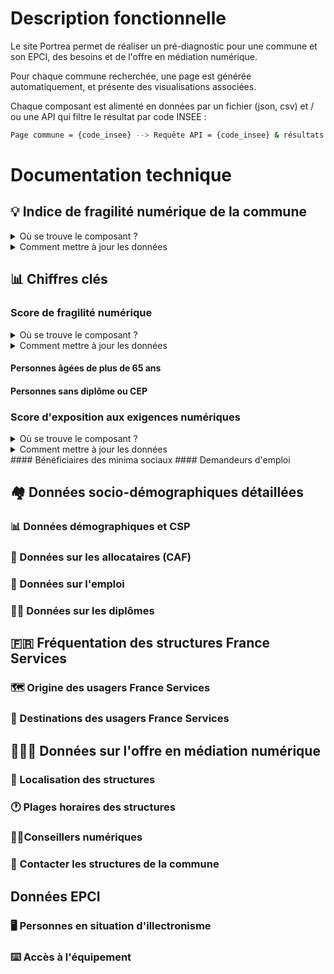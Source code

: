 # Description fonctionnelle 

Le site Portrea permet de réaliser un pré-diagnostic pour une commune et son EPCI, des besoins et de l'offre en médiation numérique.

Pour chaque commune recherchée, une page est générée automatiquement, et présente des visualisations associées.

Chaque composant est alimenté en données par un fichier (json, csv) et / ou une API qui filtre le résultat par code INSEE :

```bash
Page commune = {code_insee} --> Requête API = {code_insee} & résultats --> Visualisation
```

# Documentation technique 

## 💡 Indice de fragilité numérique de la commune

<details>
  <summary>Où se trouve le composant ?</summary>
  
  [Lien vers le code](/components/viz/Scores/Ifn.js)
  
</details>

<details>
  <summary>Comment mettre à jour les données</summary>
  
  ### Origine des données
  Il s'agit uniquement d'un lien vers une URL standardisée du site https://www.fragilite-numerique.fr, comprenant les variables à exposer sur la page pour un code commune donné.

  ### Le fichier à mettre à jour
  Les données sont mise à jour par la Mednum.

</details>

## 📊 Chiffres clés

### Score de fragilité numérique
<details>
  <summary>Où se trouve le composant ?</summary>
  
  [Lien vers le code](/components/viz/Scores/FragiliteScore.js)
  
</details>

<details>
  <summary>Comment mettre à jour les données</summary>
  
  ### Origine des données
  
  Diplômes : https://www.insee.fr/fr/statistiques/6543298
  Population : https://www.insee.fr/fr/statistiques/6543200

  ### Le(s) fichier(s) à mettre à jour

  [inseediplome.json](/data/iris/inseediplome.json)
  [inseepop.json](/data/iris/inseepop.json)

  ### API correspondante(s) dans le code
  
  [API comcode2pop](/pages/api/iris/comcode2pop.js)
  [API comcode2diplome](/pages/api/iris/comcode2diplome.js)

---

</details>


#### Personnes âgées de plus de 65 ans
#### Personnes sans diplôme ou CEP

### Score d'exposition aux exigences numériques

<details>
  <summary>Où se trouve le composant ?</summary>
  
  [Lien vers le code](/components/viz/Scores/ExpositionScore.js)
  
</details>

<details>
  <summary>Comment mettre à jour les données</summary>
  
  ### Origine des données
  
  Allocataires : https://www.insee.fr/fr/statistiques/6543298](https://www.insee.fr/fr/statistiques/6679585
  Emploi : https://www.insee.fr/fr/statistiques/6473526
  
  ### Le(s) fichier(s) à mettre à jour

  [inseecaf.json](/data/iris/inseecaf.json)
  [inseeemploi.json](/data/iris/inseeemploi.json)

  ### API correspondante(s) dans le code
  
  [API comcode2caf](/pages/api/iris/comcode2caf.js)
  [API comcode2emploi](/pages/api/iris/comcode2emploi.js)

---

</details>
#### Bénéficiaires des minima sociaux
#### Demandeurs d'emploi

## 🏘 Données socio-démographiques détaillées
### 📊 Données démographiques et CSP
### 📄 Données sur les allocataires (CAF)
### 💼 Données sur l'emploi
### 👩‍🎓 Données sur les diplômes

## 🇫🇷 Fréquentation des structures France Services
### 🗺 Origine des usagers France Services
### 📍 Destinations des usagers France Services

## 👩🏽‍💻 Données sur l'offre en médiation numérique
### 📍 Localisation des structures
### 🕐 Plages horaires des structures
### 👨‍💼Conseillers numériques
### 📧 Contacter les structures de la commune

## Données EPCI
### 🖥 Personnes en situation d'illectronisme
### ⌨️ Accès à l'équipement

